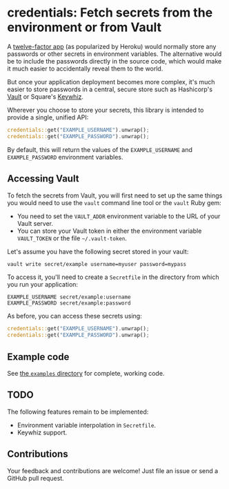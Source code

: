 # credentials: Fetch secrets from the environment or from Vault

A [twelve-factor app][12factor] (as popularized by Heroku) would normally
store any passwords or other secrets in environment variables.  The
alternative would be to include the passwords directly in the source code,
which would make it much easier to accidentally reveal them to the world.

But once your application deployment becomes more complex, it's much easier
to store passwords in a central, secure store such as Hashicorp's
[Vault][vault] or Square's [Keywhiz][keywhiz].

Wherever you choose to store your secrets, this library is intended to
provide a single, unified API:

```rust
credentials::get("EXAMPLE_USERNAME").unwrap();
credentials::get("EXAMPLE_PASSWORD").unwrap();
```

By default, this will return the values of the `EXAMPLE_USERNAME`
and `EXAMPLE_PASSWORD` environment variables.

## Accessing Vault

To fetch the secrets from Vault, you will first need to set up the same
things you would need to use the `vault` command line tool or the `vault`
Ruby gem:

- You need to set the `VAULT_ADDR` environment variable to the URL of your
  Vault server.
- You can store your Vault token in either the environment variable
  `VAULT_TOKEN` or the file `~/.vault-token`.

Let's assume you have the following secret stored in your vault:

```sh
vault write secret/example username=myuser password=mypass
```

To access it, you'll need to create a `Secretfile` in the directory from
which you run your application:

```
EXAMPLE_USERNAME secret/example:username
EXAMPLE_PASSWORD secret/example:password
```

As before, you can access these secrets using:

```rust
credentials::get("EXAMPLE_USERNAME").unwrap();
credentials::get("EXAMPLE_PASSWORD").unwrap();
```

## Example code

See [the `examples` directory](/examples) for complete, working code.

## TODO

The following features remain to be implemented:

- Environment variable interpolation in `Secretfile`.
- Keywhiz support.

## Contributions

Your feedback and contributions are welcome!  Just file an issue or send a
GitHub pull request.

[12factor]: http://12factor.net/
[vault]: https://www.vaultproject.io/
[keywhiz]: https://square.github.io/keywhiz/
